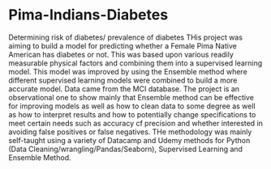 # Pima-Indians-Diabetes
Determining risk of diabetes/ prevalence of diabetes
THis project was aiming to build a model for predicting whether a Female Pima Native American has diabetes or not. 
This was based upon various readily measurable physical factors and combining them into a supervised learning model. This model was improved by using the Ensemble method where different supervised learning models were combined to build a more accurate model.
Data came from the MCI database. The project is an observational one to show mainly that Ensemble method can be effective for improving models as well as how to clean data to some degree as well as how to interpret results and how to potentially change specifications to meet certain needs such as accuracy cf precision and whether interested in avoiding false positives or false negatives. 
THe methodology was mainly self-taught using a variety of Datacamp and Udemy methods for Python (Data Cleaning/wrangling/Pandas/Seaborn), Supervised Learning and Ensemble Method.
